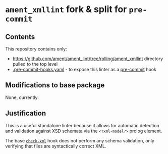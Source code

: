 # `ament_xmllint` fork & split for `pre-commit`

## Contents

This repository contains only:

- <https://github.com/ament/ament_lint/tree/rolling/ament_xmllint> directory pulled to the top level
- [.pre-commit-hooks.yaml](.pre-commit-hooks.yaml) - to expose this linter as a [pre-commit](https://pre-commit.com) hook

## Modifications to base package

None, currently.

## Justification

This is a useful standalone linter because it allows for automatic detection and validation against XSD schemata via the `<?xml-model?>` prolog element.

The base [`check-xml`](https://github.com/pre-commit/pre-commit-hooks/blob/main/pre_commit_hooks/check_xml.py) hook does not perform any schema validation, only verifying that files are syntactically correct XML.
